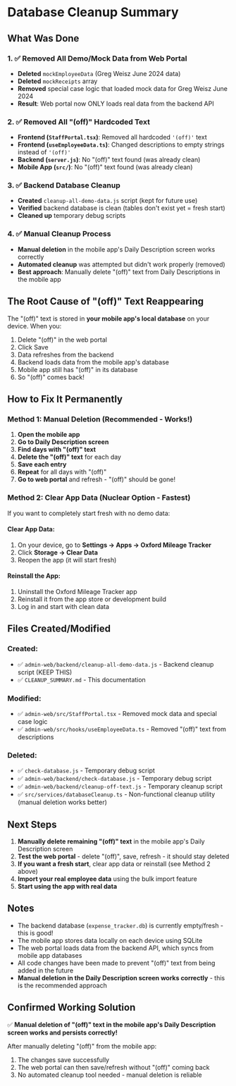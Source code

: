 # Database Cleanup Summary

## What Was Done

### 1. ✅ Removed All Demo/Mock Data from Web Portal
- **Deleted** `mockEmployeeData` (Greg Weisz June 2024 data)
- **Deleted** `mockReceipts` array
- **Removed** special case logic that loaded mock data for Greg Weisz June 2024
- **Result**: Web portal now ONLY loads real data from the backend API

### 2. ✅ Removed All "(off)" Hardcoded Text
- **Frontend (`StaffPortal.tsx`)**: Removed all hardcoded `'(off)'` text
- **Frontend (`useEmployeeData.ts`)**: Changed descriptions to empty strings instead of `'(off)'`
- **Backend (`server.js`)**: No "(off)" text found (was already clean)
- **Mobile App (`src/`)**: No "(off)" text found (was already clean)

### 3. ✅ Backend Database Cleanup
- **Created** `cleanup-all-demo-data.js` script (kept for future use)
- **Verified** backend database is clean (tables don't exist yet = fresh start)
- **Cleaned up** temporary debug scripts

### 4. ✅ Manual Cleanup Process
- **Manual deletion** in the mobile app's Daily Description screen works correctly
- **Automated cleanup** was attempted but didn't work properly (removed)
- **Best approach**: Manually delete "(off)" text from Daily Descriptions in the mobile app

## The Root Cause of "(off)" Text Reappearing

The "(off)" text is stored in **your mobile app's local database** on your device. When you:
1. Delete "(off)" in the web portal
2. Click Save
3. Data refreshes from the backend
4. Backend loads data from the mobile app's database
5. Mobile app still has "(off)" in its database
6. So "(off)" comes back!

## How to Fix It Permanently

### Method 1: Manual Deletion (Recommended - Works!)
1. **Open the mobile app**
2. **Go to Daily Description screen**
3. **Find days with "(off)" text**
4. **Delete the "(off)" text** for each day
5. **Save each entry**
6. **Repeat** for all days with "(off)"
7. **Go to web portal** and refresh - "(off)" should be gone!

### Method 2: Clear App Data (Nuclear Option - Fastest)

If you want to completely start fresh with no demo data:

#### Clear App Data:
1. On your device, go to **Settings → Apps → Oxford Mileage Tracker**
2. Click **Storage → Clear Data**
3. Reopen the app (it will start fresh)

#### Reinstall the App:
1. Uninstall the Oxford Mileage Tracker app
2. Reinstall it from the app store or development build
3. Log in and start with clean data

## Files Created/Modified

### Created:
- ✅ `admin-web/backend/cleanup-all-demo-data.js` - Backend cleanup script (KEEP THIS)
- ✅ `CLEANUP_SUMMARY.md` - This documentation

### Modified:
- ✅ `admin-web/src/StaffPortal.tsx` - Removed mock data and special case logic
- ✅ `admin-web/src/hooks/useEmployeeData.ts` - Removed "(off)" text from descriptions

### Deleted:
- ✅ `check-database.js` - Temporary debug script
- ✅ `admin-web/backend/check-database.js` - Temporary debug script
- ✅ `admin-web/backend/cleanup-off-text.js` - Temporary cleanup script
- ✅ `src/services/databaseCleanup.ts` - Non-functional cleanup utility (manual deletion works better)

## Next Steps

1. **Manually delete remaining "(off)" text** in the mobile app's Daily Description screen
2. **Test the web portal** - delete "(off)", save, refresh - it should stay deleted
3. **If you want a fresh start**, clear app data or reinstall (see Method 2 above)
4. **Import your real employee data** using the bulk import feature
5. **Start using the app with real data**

## Notes

- The backend database (`expense_tracker.db`) is currently empty/fresh - this is good!
- The mobile app stores data locally on each device using SQLite
- The web portal loads data from the backend API, which syncs from mobile app databases
- All code changes have been made to prevent "(off)" text from being added in the future
- **Manual deletion in the Daily Description screen works correctly** - this is the recommended approach

## Confirmed Working Solution

✅ **Manual deletion of "(off)" text in the mobile app's Daily Description screen works and persists correctly!**

After manually deleting "(off)" from the mobile app:
1. The changes save successfully
2. The web portal can then save/refresh without "(off)" coming back
3. No automated cleanup tool needed - manual deletion is reliable


